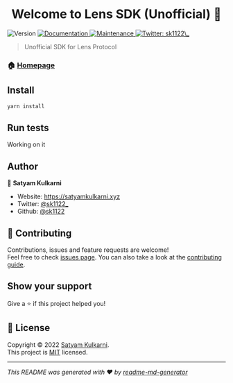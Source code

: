 <h1 align="center">Welcome to Lens SDK (Unofficial) 👋</h1>
<p>
  <img alt="Version" src="https://img.shields.io/badge/version-1.0.0-blue.svg?cacheSeconds=2592000" />
  <a href="https://github.com/sk1122/lens-sdk#readme" target="_blank">
    <img alt="Documentation" src="https://img.shields.io/badge/documentation-yes-brightgreen.svg" />
  </a>
  <a href="https://github.com/sk1122/lens-sdk/graphs/commit-activity" target="_blank">
    <img alt="Maintenance" src="https://img.shields.io/badge/Maintained%3F-yes-green.svg" />
  </a>
  <a href="https://twitter.com/sk1122\_" target="_blank">
    <img alt="Twitter: sk1122\_" src="https://img.shields.io/twitter/follow/sk1122\_.svg?style=social" />
  </a>
</p>

> Unofficial SDK for Lens Protocol

### 🏠 [Homepage](https://github.com/sk1122/lens-sdk)

## Install

```sh
yarn install
```

## Run tests
Working on it

## Author

👤 **Satyam Kulkarni**

* Website: https://satyamkulkarni.xyz
* Twitter: [@sk1122\_](https://twitter.com/sk1122\_)
* Github: [@sk1122](https://github.com/sk1122)

## 🤝 Contributing

Contributions, issues and feature requests are welcome!<br />Feel free to check [issues page](https://github.com/sk1122/lens-sdk/issues). You can also take a look at the [contributing guide](https://github.com/sk1122/lens-sdk/blob/master/CONTRIBUTING.md).

## Show your support

Give a ⭐️ if this project helped you!

## 📝 License

Copyright © 2022 [Satyam Kulkarni](https://github.com/sk1122).<br />
This project is [MIT](https://github.com/sk1122/lens-sdk/blob/master/LICENSE) licensed.

***
_This README was generated with ❤️ by [readme-md-generator](https://github.com/kefranabg/readme-md-generator)_